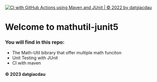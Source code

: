 [![CI with GitHub Actions using Maven and JUnit | © 2022 by datgiacdau](https://github.com/datgiacdau/mathutil-junit5/actions/workflows/ci-maven.yml/badge.svg)](https://github.com/datgiacdau/mathutil-junit5/actions/workflows/ci-maven.yml)

# Welcome to mathutil-junit5
### You will find in this repo:
* The Math-Util bibrary that offer multiple math funciton
* Unit Testing with JUnit
* CI with maven

#### © 2023 datgiacdau